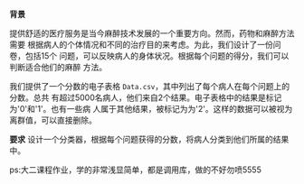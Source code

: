 **背景**

提供舒适的医疗服务是当今麻醉技术发展的一个重要方向。然而，药物和麻醉方法需要
根据病人的个体情况和不同的治疗目的来考虑。为此，我们设计了一份问卷，包括15个
问题，可以反映病人的身体状况。根据每个问题的得分，我们可以判断适合他们的麻醉
方法。

我们提供了一个分数的电子表格 `Data.csv`，其中列出了每个病人在每个问题上的分数。总共
有超过5000名病人，他们来自2个结果。电子表格中的结果是标记为'0'和'1'。也有一些病
人属于其他结果，被标记为为'2'。这样的数据可以被视为离群值，可以直接删除。

**要求**
设计一个分类器，根据每个问题获得的分数，将病人分类到他们所属的结果中。

ps:大二课程作业，学的非常浅显简单，都是调用库，做的不好勿喷5555
